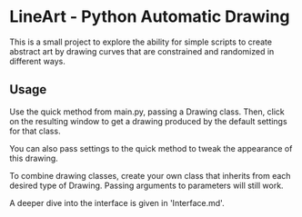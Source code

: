 LineArt - Python Automatic Drawing
==================================

This is a small project to explore the ability for simple scripts to create abstract art by drawing curves that are constrained and randomized in different ways.

Usage
-----

Use the quick method from main.py, passing a Drawing class. Then, click on the resulting window to get a drawing produced by the default settings for that class.

You can also pass settings to the quick method to tweak the appearance of this drawing.

To combine drawing classes, create your own class that inherits from each desired type of Drawing. Passing arguments to parameters will still work.

A deeper dive into the interface is given in 'Interface.md'.